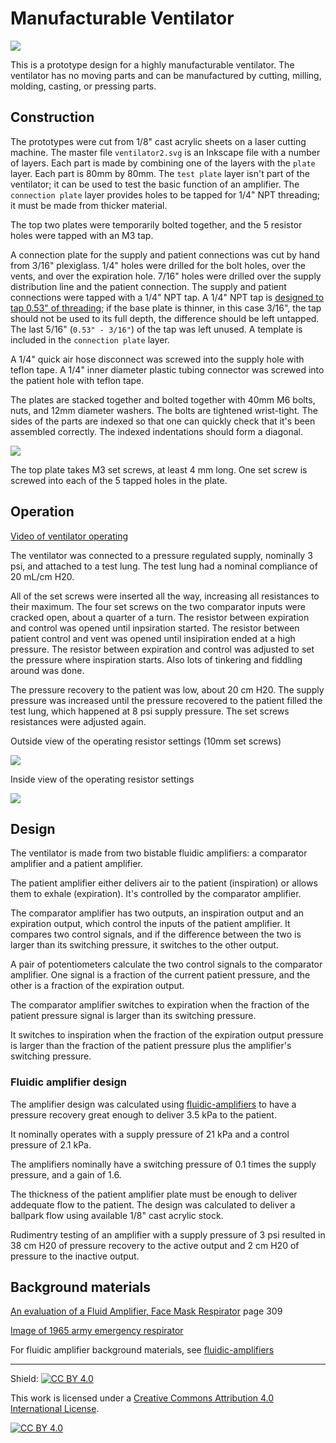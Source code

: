 # Manufacturable Ventilator

![](images/ventilator.jpg)

This is a prototype design for a highly manufacturable ventilator. The ventilator has no moving parts and can be manufactured by cutting, milling, molding, casting, or pressing parts.

## Construction

The prototypes were cut from 1/8" cast acrylic sheets on a laser cutting machine. The master file `ventilator2.svg` is an Inkscape file with a number of layers. Each part is made by combining one of the layers with the `plate` layer. Each part is 80mm by 80mm. The `test plate` layer isn't part of the ventilator; it can be used to test the basic function of an amplifier. The `connection plate` layer provides holes to be tapped for 1/4" NPT threading; it must be made from thicker material.

The top two plates were temporarily bolted together, and the 5 resistor holes were tapped with an M3 tap.

A connection plate for the supply and patient connections was cut by hand from 3/16" plexiglass. 1/4" holes were drilled for the bolt holes, over the vents, and over the expiration hole. 7/16" holes were drilled over the supply distribution line and the patient connection. The supply and patient connections were tapped with a 1/4" NPT tap. A 1/4" NPT tap is [designed to tap 0.53" of threading](http://www.actsensors.com/fittings.htm); if the base plate is thinner, in this case 3/16", the tap should not be used to its full depth, the difference should be left untapped. The last 5/16" (`0.53" - 3/16"`) of the tap was left unused. A template is included in the `connection plate` layer.

A 1/4" quick air hose disconnect was screwed into the supply hole with teflon tape. A 1/4" inner diameter plastic tubing connector was screwed into the patient hole with teflon tape. 

The plates are stacked together and bolted together with 40mm M6 bolts, nuts, and 12mm diameter washers. The bolts are tightened wrist-tight. The sides of the parts are indexed so that one can quickly check that it's been assembled correctly.  The indexed indentations should form a diagonal.

![](images/part_keying.jpg)

The top plate takes M3 set screws, at least 4 mm long. One set screw is screwed into each of the 5 tapped holes in the plate.

## Operation

[Video of ventilator operating](https://www.youtube.com/watch?v=YwH6RFpGBYY)

The ventilator was connected to a pressure regulated supply, nominally 3 psi, and attached to a test lung. The test lung had a nominal compliance of 20 mL/cm H20.

All of the set screws were inserted all the way, increasing all resistances to their maximum. The four set screws on the two comparator inputs were cracked open, about a quarter of a turn. The resistor between expiration and control was opened until inpsiration started. The resistor between patient control and vent was opened until insipiration ended at a high pressure. The resistor between expiration and control was adjusted to set the pressure where inspiration starts. Also lots of tinkering and fiddling around was done.

The pressure recovery to the patient was low, about 20 cm H20. The supply pressure was increased until the pressure recovered to the patient filled the test lung, which happened at 8 psi supply pressure. The set screws resistances were adjusted again.

Outside view of the operating resistor settings (10mm set screws)

![](images/resistors_outside.jpg)

Inside view of the operating resistor settings 

![](images/resistors_inside.jpg)

## Design

The ventilator is made from two bistable fluidic amplifiers: a comparator amplifier and a patient amplifier.

The patient amplifier either delivers air to the patient (inspiration) or allows them to exhale (expiration). It's controlled by the comparator amplifier.

The comparator amplifier has two outputs, an inspiration output and an expiration output, which control the inputs of the patient amplifier. It compares two control signals, and if the difference between the two is larger than its switching pressure, it switches to the other output.

A pair of potentiometers calculate the two control signals to the comparator amplifier. One signal is a fraction of the current patient pressure, and the other is a fraction of the expiration output.

The comparator amplifier switches to expiration when the fraction of the patient pressure signal is larger than its switching pressure.

It switches to inspiration when the fraction of the expiration output pressure is larger than the fraction of the patient pressure plus the amplifier's switching pressure.

### Fluidic amplifier design

The amplifier design was calculated using [fluidic-amplifiers](https://github.com/Cedev/fluidic-amplifiers) to have a pressure recovery great enough to deliver 3.5 kPa to the patient.

It nominally operates with a supply pressure of 21 kPa and a control pressure of 2.1 kPa.

The amplifiers nominally have a switching pressure of 0.1 times the supply pressure, and a gain of 1.6.

The thickness of the patient amplifier plate must be enough to deliver addequate flow to the patient. The design was calculated to deliver a ballpark flow using available 1/8" cast acrylic stock.

Rudimentry testing of an amplifier with a supply pressure of 3 psi resulted in 38 cm H20 of pressure recovery to the active output and 2 cm H20 of pressure to the inactive output.

## Background materials

[An evaluation of a Fluid Amplifier, Face Mask Respirator](https://apps.dtic.mil/dtic/tr/fulltext/u2/623457.pdf) page 309

[Image of 1965 army emergency respirator](https://agentgallery.com/objects/rare-1965-prototype-harry-diamond-labs-respirator)

For fluidic amplifier background materials, see [fluidic-amplifiers](https://github.com/Cedev/fluidic-amplifiers#background-material)

----

Shield: [![CC BY 4.0][cc-by-shield]][cc-by]

This work is licensed under a [Creative Commons Attribution 4.0 International
License][cc-by].

[![CC BY 4.0][cc-by-image]][cc-by]

[cc-by]: http://creativecommons.org/licenses/by/4.0/
[cc-by-image]: https://i.creativecommons.org/l/by/4.0/88x31.png
[cc-by-shield]: https://img.shields.io/badge/License-CC%20BY%204.0-lightgrey.svg
